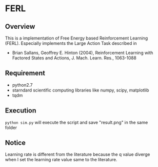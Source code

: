 # FERL

## Overview
This is a implementation of Free Energy based Reinforcement Learning (FERL). Especially implements the Large Action Task described in 
* Brian Sallans, Geoffrey E. Hinton (2004), Reinforcement Learning with Factored States and Actions, J. Mach. Learn. Res., 1063-1088

## Requirement
* python2.7
* starndard scientific computing libraries like numpy, scipy, matplotlib
* tqdm

## Execution
`python sim.py`
will execute the script and save "result.png" in the same folder

## Notice
Learning rate is different from the literature because the q value diverge when I set the learning rate value same to the literature.
